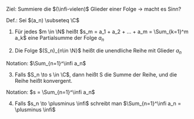 Ziel:
Summiere die $(\infi-vielen)$ Glieder einer Folge $\rightarrow$ macht es Sinn?

Def.:
Sei $(a_n) \subseteq \C$ 
1) Für jedes $m \in \N$ heißt 
$s_m = a_1 + a_2 + ... + a_m = \Sum_{k=1}^m a_k$ eine Partialsumme der Folge $a_n$

2) Die Folge  $(S_n)_{n\in \N}$ heißt die unendliche Reihe mit Glieder $a_n$ 

Notation:
$\Sum_{n=1}^\infi a_n$ 

3) Falls $S_n \to s \in \C$, dann heißt S die Summe der Reihe, und die Reihe heißt konvergent.

Notation: $s = \Sum_{n=1}^\infi a_n$ 

4) Falls $s_n \to \plusminus \infi$ schreibt man $\Sum_{n=1}^\infi a_n = \plusminus \infi$ 


